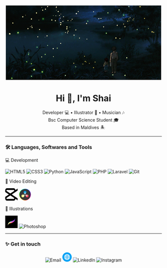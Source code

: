 <p align="center">
  <img src="banner.gif" alt="banner" />
</p>

<h1 align="center">Hi 👋, I'm Shai</h1>

<p align="center">
  Developer 💻 • Illustrator 🎨 • Musician 🎶 <br />
  Bsc Computer Science Student 🎓 <br />
  Based in Maldives 🏝️
</p>


---


### 🛠️ Languages, Softwares and Tools

💻 Development <br/> 
<p align="left">
  <a href="https://www.w3schools.com/html/" target="_blank" rel="noreferrer" style="text-decoration: none;">
    <img src="https://cdn.jsdelivr.net/gh/devicons/devicon/icons/html5/html5-original.svg" alt="HTML5" width="40" height="40"/>
  </a>
  <a href="https://www.w3schools.com/css/" target="_blank" rel="noreferrer" style="text-decoration: none;">
    <img src="https://cdn.jsdelivr.net/gh/devicons/devicon/icons/css3/css3-original.svg" alt="CSS3" width="40" height="40"/>
  </a>
  <a href="https://www.python.org/" target="_blank" rel="noreferrer" style="text-decoration: none;">
    <img src="https://cdn.jsdelivr.net/gh/devicons/devicon/icons/python/python-original.svg" alt="Python" width="40" height="40"/>
  </a>
  <a href="https://www.w3schools.com/js/" target="_blank" rel="noreferrer" style="text-decoration: none;">
    <img src="https://cdn.jsdelivr.net/gh/devicons/devicon/icons/javascript/javascript-original.svg" alt="JavaScript" width="40" height="40"/>
  </a>
  <a href="https://www.php.net/" target="_blank" rel="noreferrer" style="text-decoration: none;">
    <img src="https://cdn.jsdelivr.net/gh/devicons/devicon/icons/php/php-original.svg" alt="PHP" width="40" height="40"/>
  </a>
  <a href="https://laravel.com/" target="_blank" rel="noreferrer" style="text-decoration: none;">
    <img src="https://cdn.jsdelivr.net/gh/devicons/devicon/icons/laravel/laravel-plain.svg" alt="Laravel" width="40" height="40"/>
  </a>
  <a href="https://git-scm.com/" target="_blank" rel="noreferrer" style="text-decoration: none;">
    <img src="https://cdn.jsdelivr.net/gh/devicons/devicon/icons/git/git-original.svg" alt="Git" width="40" height="40"/>
  </a>
</p>


🎥 Video Editing <br/>  
<p align="left">
  <a href="https://www.capcut.com/" target="_blank" rel="noreferrer" style="text-decoration: none;">
    <img src="capcut.svg" alt="Capcut" width="40" height="40"/>
  </a>
  <a href="https://www.blackmagicdesign.com/products/davinciresolve" target="_blank" rel="noreferrer" style="text-decoration: none;">
    <img src="davinci.png" alt="Davinci Resolve" width="40" height="40"/>
  </a>
</p>

🎨 Illustrations <br/>  
<p align="left">
  <a href="https://procreate.com/" target="_blank" rel="noreferrer" style="text-decoration: none;">
    <img src="procreate.jpeg" alt="Procreate" width="40" height="40"/>
  </a>
  <a href="https://www.adobe.com/products/photoshop.html" target="_blank" rel="noreferrer" style="text-decoration: none;">
    <img src="https://cdn.jsdelivr.net/gh/devicons/devicon/icons/photoshop/photoshop-plain.svg" alt="Photoshop" width="40" height="40"/>
  </a>
</p>


---


### ✨ Get in touch

<p align="center">
  <a href="mailto:shaisalym@gmail.com" style="text-decoration: none;">
    <img src="https://img.icons8.com/color/48/gmail-new.png" alt="Email" width="30"/>
  </a>
  <a href="https://shaisalym.xyz" style="text-decoration: none;">
    <img src="portfolio.png" alt="Portfolio" width="30"/>
  </a>
  <a href="https://linkedin.com/in/shaisalym" style="text-decoration: none;">
    <img src="https://img.icons8.com/color/48/linkedin.png" alt="LinkedIn" width="30"/>
  </a>
  <a href="https://instagram.com/shaisalym" style="text-decoration: none;">
    <img src="https://img.icons8.com/color/48/instagram-new.png" alt="Instagram" width="30"/>
  </a>
</p>